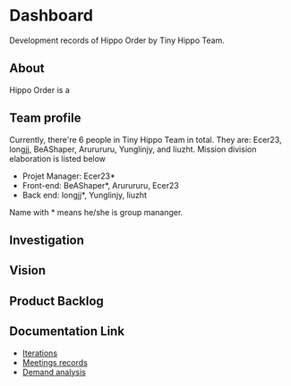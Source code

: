# Dashboard

Development records of Hippo Order by Tiny Hippo Team.

## About

Hippo Order is a 

## Team profile

Currently, there're 6 people in Tiny Hippo Team in total. They are: Ecer23, longjj, BeAShaper, Arurururu, Yunglinjy, and liuzht. Mission division elaboration is listed below

- Projet Manager: Ecer23*
- Front-end: BeAShaper*, Arurururu, Ecer23
- Back end: longjj*, Yunglinjy, liuzht

Name with * means he/she is group mananger.

## Investigation

## Vision

## Product Backlog

## Documentation Link

- [Iterations](https://github.com/rookies-sysu/Dashboard/blob/master/docs/Iterations.md)
- [Meetings records](https://github.com/rookies-sysu/Dashboard/blob/master/docs/Meetings.md)
- [Demand analysis](https://github.com/rookies-sysu/Dashboard/blob/master/docs/Demand-Analysis.md)